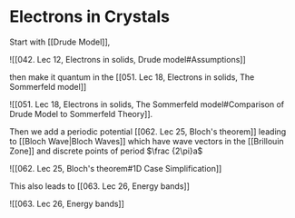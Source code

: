 # Electrons in Crystals

Start with [[Drude Model]],

![[042. Lec 12, Electrons in solids, Drude model#Assumptions]]

then make it quantum in the [[051. Lec 18, Electrons in solids, The Sommerfeld model]]

![[051. Lec 18, Electrons in solids, The Sommerfeld model#Comparison of Drude Model to Sommerfeld Theory]].

Then we add a periodic potential [[062. Lec 25, Bloch's theorem]] leading to [[Bloch Wave|Bloch Waves]] which have wave vectors in the [[Brillouin Zone]] and discrete points of period $\frac {2\pi}a$

![[062. Lec 25, Bloch's theorem#1D Case Simplification]]

This also leads to [[063. Lec 26, Energy bands]]

![[063. Lec 26, Energy bands]]